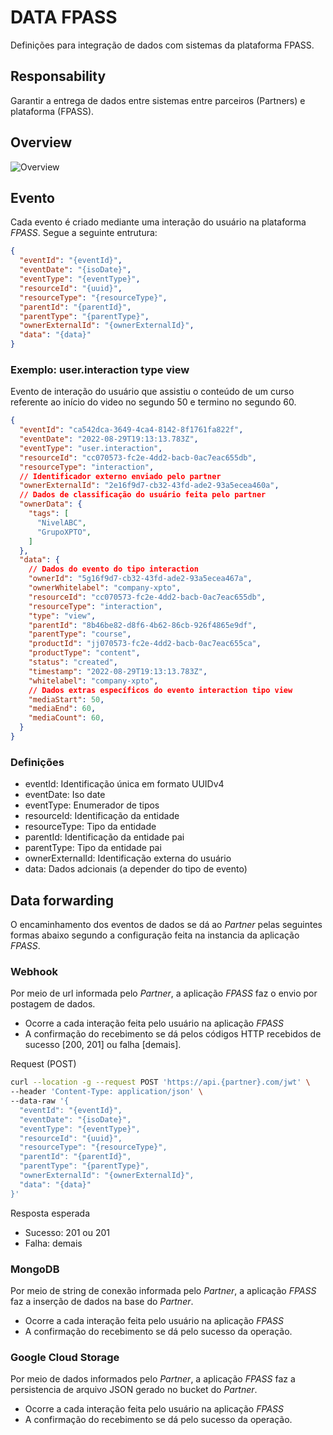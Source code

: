 # DATA FPASS

Definições para integração de dados com sistemas da plataforma FPASS.

## Responsability

Garantir a entrega de dados entre sistemas entre parceiros (Partners) e plataforma (FPASS).

## Overview

![Overview](https://www.plantuml.com/plantuml/proxy?cache=no&src=https://raw.githubusercontent.com/holding-fpass/data-provider-sdk/main/uml/data-overview-v2.0.0.iuml)

## Evento

Cada evento é criado mediante uma interação do usuário na plataforma _FPASS_. Segue a seguinte entrutura:

```json
{
  "eventId": "{eventId}",
  "eventDate": "{isoDate}",
  "eventType": "{eventType}",
  "resourceId": "{uuid}",
  "resourceType": "{resourceType}",
  "parentId": "{parentId}",
  "parentType": "{parentType}",
  "ownerExternalId": "{ownerExternalId}",
  "data": "{data}"
}
```

### Exemplo: user.interaction type view
Evento de interação do usuário que assistiu o conteúdo de um curso referente ao início do video no segundo 50 e termino no segundo 60.

```json
{
  "eventId": "ca542dca-3649-4ca4-8142-8f1761fa822f",
  "eventDate": "2022-08-29T19:13:13.783Z",
  "eventType": "user.interaction",
  "resourceId": "cc070573-fc2e-4dd2-bacb-0ac7eac655db",
  "resourceType": "interaction",
  // Identificador externo enviado pelo partner
  "ownerExternalId": "2e16f9d7-cb32-43fd-ade2-93a5ecea460a",
  // Dados de classificação do usuário feita pelo partner
  "ownerData": {
    "tags": [
      "NivelABC",
      "GrupoXPTO",
    ]
  },
  "data": {
    // Dados do evento do tipo interaction
    "ownerId": "5g16f9d7-cb32-43fd-ade2-93a5ecea467a",
    "ownerWhitelabel": "company-xpto",
    "resourceId": "cc070573-fc2e-4dd2-bacb-0ac7eac655db",
    "resourceType": "interaction",
    "type": "view",
    "parentId": "8b46be82-d8f6-4b62-86cb-926f4865e9df",
    "parentType": "course",
    "productId": "jj070573-fc2e-4dd2-bacb-0ac7eac655ca",
    "productType": "content",
    "status": "created",
    "timestamp": "2022-08-29T19:13:13.783Z",
    "whitelabel": "company-xpto",
    // Dados extras específicos do evento interaction tipo view
    "mediaStart": 50,
    "mediaEnd": 60,
    "mediaCount": 60,
  }
}
```

### Definições

- eventId: Identificação única em formato UUIDv4
- eventDate: Iso date
- eventType: Enumerador de tipos
- resourceId: Identificação da entidade
- resourceType: Tipo da entidade
- parentId: Identificação da entidade pai
- parentType: Tipo da entidade pai
- ownerExternalId: Identificação externa do usuário
- data: Dados adcionais (a depender do tipo de evento)

## Data forwarding

O encaminhamento dos eventos de dados se dá ao _Partner_ pelas seguintes formas abaixo segundo a configuração feita na instancia da aplicação _FPASS_.

### Webhook

Por meio de url informada pelo _Partner_, a aplicação _FPASS_ faz o envio por postagem de dados.

- Ocorre a cada interação feita pelo usuário na aplicação _FPASS_
- A confirmação do recebimento se dá pelos códigos HTTP recebidos de sucesso [200, 201] ou falha [demais].

Request (POST)

```bash
curl --location -g --request POST 'https://api.{partner}.com/jwt' \
--header 'Content-Type: application/json' \
--data-raw '{
  "eventId": "{eventId}",
  "eventDate": "{isoDate}",
  "eventType": "{eventType}",
  "resourceId": "{uuid}",
  "resourceType": "{resourceType}",
  "parentId": "{parentId}",
  "parentType": "{parentType}",
  "ownerExternalId": "{ownerExternalId}",
  "data": "{data}"
}'
```

Resposta esperada

- Sucesso: 201 ou 201
- Falha: demais

### MongoDB

Por meio de string de conexão informada pelo _Partner_, a aplicação _FPASS_ faz a inserção de dados na base do _Partner_.

- Ocorre a cada interação feita pelo usuário na aplicação _FPASS_
- A confirmação do recebimento se dá pelo sucesso da operação.

### Google Cloud Storage

Por meio de dados informados pelo _Partner_, a aplicação _FPASS_ faz a persistencia de arquivo JSON gerado no bucket do _Partner_.

- Ocorre a cada interação feita pelo usuário na aplicação _FPASS_
- A confirmação do recebimento se dá pelo sucesso da operação.

